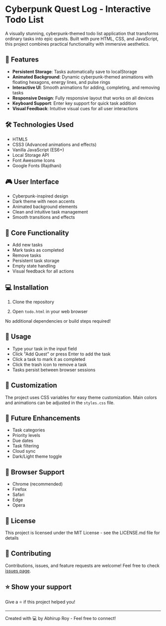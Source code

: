 # Cyberpunk Quest Log - Interactive Todo List

A visually stunning, cyberpunk-themed todo list application that transforms ordinary tasks into epic quests. Built with pure HTML, CSS, and JavaScript, this project combines practical functionality with immersive aesthetics.

## 🚀 Features

- **Persistent Storage**: Tasks automatically save to localStorage
- **Animated Background**: Dynamic cyberpunk-themed animations with floating hexagons, energy lines, and pulse rings
- **Interactive UI**: Smooth animations for adding, completing, and removing tasks
- **Responsive Design**: Fully responsive layout that works on all devices
- **Keyboard Support**: Enter key support for quick task addition
- **Visual Feedback**: Intuitive visual cues for all user interactions

## 🛠️ Technologies Used

- HTML5
- CSS3 (Advanced animations and effects)
- Vanilla JavaScript (ES6+)
- Local Storage API
- Font Awesome Icons
- Google Fonts (Rajdhani)

## 🎮 User Interface

- Cyberpunk-inspired design
- Dark theme with neon accents
- Animated background elements
- Clean and intuitive task management
- Smooth transitions and effects

## 🔧 Core Functionality

- Add new tasks
- Mark tasks as completed
- Remove tasks
- Persistent task storage
- Empty state handling
- Visual feedback for all actions

## 💻 Installation

1. Clone the repository

   
2. Open `todo.html` in your web browser

No additional dependencies or build steps required!

## 🎯 Usage

- Type your task in the input field
- Click "Add Quest" or press Enter to add the task
- Click a task to mark it as completed
- Click the trash icon to remove a task
- Tasks persist between browser sessions

## 🎨 Customization

The project uses CSS variables for easy theme customization. Main colors and animations can be adjusted in the `styles.css` file.

## 🔮 Future Enhancements

- Task categories
- Priority levels
- Due dates
- Task filtering
- Cloud sync
- Dark/Light theme toggle

## 📱 Browser Support

- Chrome (recommended)
- Firefox
- Safari
- Edge
- Opera

## 📄 License

This project is licensed under the MIT License - see the LICENSE.md file for details

## 🤝 Contributing

Contributions, issues, and feature requests are welcome! Feel free to check [issues page](link-to-issues).

## ⭐ Show your support

Give a ⭐️ if this project helped you!

---

Created with 💻 by Abhirup Roy - Feel free to connect!
